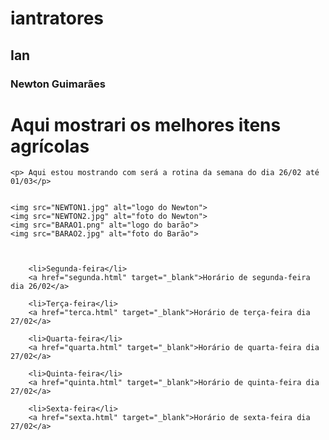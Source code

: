 # iantratores
## Ian
### Newton Guimarães
<!DOCTYPE html>
<html lang="en">
<head>
    <meta charset="UTF-8">
    <meta name="viewport" content="width=device-width, initial-scale=1.0">
    <link rel="shortcut icon" href="ICONE.ico" type="Aula-03/ICONE">
    <title></title>
</head>
<body>
    <h1>Aqui mostrari os melhores itens agrícolas</h1>
    
    <p> Aqui estou mostrando com será a rotina da semana do dia 26/02 até 01/03</p>
    
    
    <img src="NEWTON1.jpg" alt="logo do Newton">
    <img src="NEWTON2.jpg" alt="foto do Newton"> 
    <img src="BARAO1.png" alt="logo do barão">
    <img src="BARAO2.jpg" alt="foto do Barão">
    
    
    
        <li>Segunda-feira</li>
        <a href="segunda.html" target="_blank">Horário de segunda-feira dia 26/02</a>
    
        <li>Terça-feira</li>
        <a href="terca.html" target="_blank">Horário de terça-feira dia 27/02</a>
    
        <li>Quarta-feira</li>
        <a href="quarta.html" target="_blank">Horário de quarta-feira dia 27/02</a>
        
        <li>Quinta-feira</li>
        <a href="quinta.html" target="_blank">Horário de quinta-feira dia 27/02</a>
        
        <li>Sexta-feira</li>
        <a href="sexta.html" target="_blank">Horário de sexta-feira dia 27/02</a>
        
    
    
</body>
</html>
